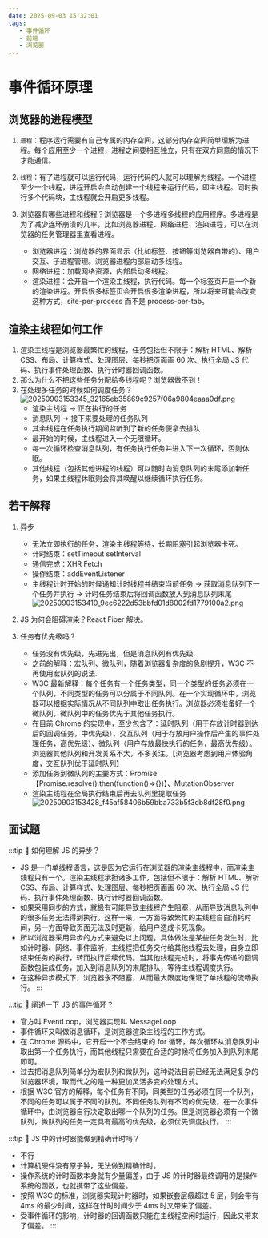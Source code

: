 ```yaml
---
date: 2025-09-03 15:32:01
tags:
   - 事件循环
   - 前端
   - 浏览器
---
```


# 事件循环原理

## 浏览器的进程模型

1. `进程`：程序运行需要有自己专属的内存空间，这部分内存空间简单理解为进程。每个应用至少一个进程，进程之间要相互独立，只有在双方同意的情况下才能通信。
2. `线程`：有了进程就可以运行代码，运行代码的人就可以理解为线程。一个进程至少一个线程，进程开启会自动创建一个线程来运行代码，即主线程。同时执行多个代码块，主线程就会开启更多线程。
3. 浏览器有哪些进程和线程？浏览器是一个多进程多线程的应用程序。多进程是为了减少连环崩溃的几率，比如浏览器进程、网络进程、渲染进程，可以在浏览器的任务管理器里查看进程。

   - 浏览器进程：浏览器的界面显示（比如标签、按钮等浏览器自带的）、用户交互、子进程管理。浏览器进程内部启动多线程。
   - 网络进程：加载网络资源，内部启动多线程。
   - 渲染进程：会开启一个渲染主线程，执行代码。每一个标签页开启一个新的渲染进程。开启很多标签页会开启很多渲染进程，所以将来可能会改变这种方式，site-per-process 而不是 process-per-tab。

## 渲染主线程如何工作

1. 渲染主线程是浏览器最繁忙的线程，任务包括但不限于：解析 HTML、解析 CSS、布局、计算样式、处理图层、每秒把页面画 60 次、执行全局 JS 代码、执行事件处理函数、执行计时器回调函数。
2. 那么为什么不把这些任务分配给多线程呢？浏览器做不到！
3. 在处理多任务的时候如何调度任务？
    ![20250903153345_32165eb35869c9257f06a9804eaaa0df.png](https://blog-1328542955.cos.ap-shanghai.myqcloud.com/20250903153345_32165eb35869c9257f06a9804eaaa0df.png)
    - 渲染主线程 → 正在执行的任务
    - 消息队列 → 接下来要处理的任务队列
    - 其余线程在任务执行期间监听到了新的任务便拿去排队
    - 最开始的时候，主线程进入一个无限循环。
    - 每一次循环检查消息队列，有任务执行任务并进入下一次循环，否则休眠。
    - 其他线程（包括其他进程的线程）可以随时向消息队列的末尾添加新任务，如果主线程休眠则会将其唤醒以继续循环执行任务。

## 若干解释

1. 异步

   - 无法立即执行的任务，渲染主线程等待，长期阻塞引起浏览器卡死。
   - 计时结束：setTimeout setInterval
   - 通信完成：XHR Fetch
   - 操作结束：addEventListener
   - 主线程计时开始的时候通知计时线程并结束当前任务 → 获取消息队列下一个任务并执行 → 计时任务结束后将回调函数放入到消息队列末尾
    ![20250903153410_9ec6222d53bbfd01d8002fd1779100a2.png](https://blog-1328542955.cos.ap-shanghai.myqcloud.com/20250903153410_9ec6222d53bbfd01d8002fd1779100a2.png)

2. JS 为何会阻碍渲染？React Fiber 解决。
3. 任务有优先级吗？

   - 任务没有优先级，先进先出，但是消息队列有优先级.
   - 之前的解释：宏队列、微队列，随着浏览器复杂度的急剧提升，W3C 不再使用宏队列的说法.
   - W3C 最新解释：每个任务有一个任务类型，同一个类型的任务必须在一个队列，不同类型的任务可以分属于不同队列。在一个实现循环中，浏览器可以根据实际情况从不同队列中取出任务执行。浏览器必须准备好一个微队列，微队列中的任务优先于其他任务执行。
   - 在目前 Chrome 的实现中，至少包含了：延时队列（用于存放计时器到达后的回调任务，中优先级）、交互队列（用于存放用户操作后产生的事件处理任务，高优先级）、微队列（用户存放最快执行的任务，最高优先级）。浏览器其他队列和开发关系不大，不多关注。【浏览器考虑到用户体验角度，交互队列优于延时队列】
   - 添加任务到微队列的主要方式：Promise【Promise.resolve().then(function()=>{})】、MutationObserver
   - 渲染主线程在全局执行结束后再去队列里提取任务
    ![20250903153428_f45af58406b59bba733b5f3db8df28f0.png](https://blog-1328542955.cos.ap-shanghai.myqcloud.com/20250903153428_f45af58406b59bba733b5f3db8df28f0.png)

## 面试题

:::tip 📌 如何理解 JS 的异步？
- JS 是一门单线程语言，这是因为它运行在浏览器的渲染主线程中，而渲染主线程只有一个。渲染主线程承担诸多工作，包括但不限于：解析 HTML、解析 CSS、布局、计算样式、处理图层、每秒把页面画 60 次、执行全局 JS 代码、执行事件处理函数、执行计时器回调函数。
- 如果采用同步的方式，就极有可能导致主线程产生阻塞，从而导致消息队列中的很多任务无法得到执行。这样一来，一方面导致繁忙的主线程白白消耗时间，另一方面导致页面无法及时更新，给用户造成卡死现象。
- 所以浏览器采用异步的方式来避免以上问题。具体做法是某些任务发生时，比如计时器、网络、事件监听，主线程把任务交付给其他线程去处理，自身立即结束任务的执行，转而执行后续代码。当其他线程完成时，将事先传递的回调函数包装成任务，加入到消息队列的末尾排队，等待主线程调度执行。
- 在这种异步模式下，浏览器永不阻塞，从而最大限度地保证了单线程的流畅执行。
:::

:::tip 📌 阐述一下 JS 的事件循环？
- 官方叫 EventLoop，浏览器实现叫 MessageLoop
- 事件循环又叫做消息循环，是浏览器渲染主线程的工作方式。
- 在 Chrome 源码中，它开启一个不会结束的 for 循环，每次循环从消息队列中取出第一个任务执行，而其他线程只需要在合适的时候将任务加入到队列末尾即可。
- 过去把消息队列简单分为宏队列和微队列，这种说法目前已经无法满足复杂的浏览器环境，取而代之的是一种更加灵活多变的处理方式。
- 根据 W3C 官方的解释，每个任务有不同，同类型的任务必须在同一个队列，不同的任务可以属于不同的队列。不同任务队列有不同的优先级，在一次事件循环中，由浏览器自行决定取出哪一个队列的任务。但是浏览器必须有一个微队列，微队列的任务一定具有最高的优先级，必须优先调度执行。
:::

:::tip 📌 JS 中的计时器能做到精确计时吗？
- 不行
- 计算机硬件没有原子钟，无法做到精确计时。
- 操作系统的计时函数本身就有少量偏差，由于 JS 的计时器最终调用的是操作系统的函数，也就携带了这些偏差。
- 按照 W3C 的标准，浏览器实现计时器时，如果嵌套层级超过 5 层，则会带有 4ms 的最少时间，这样在计时时间少于 4ms 时又带来了偏差。
- 受事件循环的影响，计时器的回调函数只能在主线程空闲时运行，因此又带来了偏差。
:::

